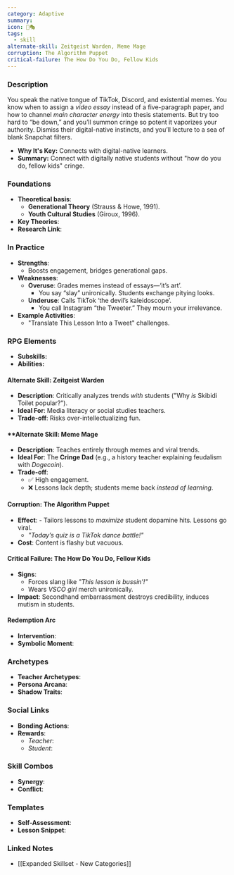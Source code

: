 ```yaml
---
category: Adaptive
summary: 
icon: 📱🎭
tags:
  - skill
alternate-skill: Zeitgeist Warden, Meme Mage
corruption: The Algorithm Puppet
critical-failure: The How Do You Do, Fellow Kids
---
```


### **Description**  
You speak the native tongue of TikTok, Discord, and existential memes. You know when to assign a _video essay_ instead of a five-paragraph paper, and how to channel _main character energy_ into thesis statements. But try too hard to “be down,” and you’ll summon cringe so potent it vaporizes your authority. Dismiss their digital-native instincts, and you’ll lecture to a sea of blank Snapchat filters.
- **Why It's Key:** Connects with digital-native learners.
- **Summary:** Connect with digitally native students without "how do you do, fellow kids" cringe.

### **Foundations**  
- **Theoretical basis**: 
	- **Generational Theory** (Strauss & Howe, 1991).
	- **Youth Cultural Studies** (Giroux, 1996).
- **Key Theories**: 
- **Research Link**: 

### **In Practice**  
- **Strengths**:  
	- Boosts engagement, bridges generational gaps.
- **Weaknesses**:  
	- **Overuse**: Grades memes instead of essays—‘it’s art’.
		- You say “slay” unironically. Students exchange pitying looks.
	- **Underuse**: Calls TikTok ‘the devil’s kaleidoscope’.
		- You call Instagram “the Tweeter.” They mourn your irrelevance.
- **Example Activities**:  
	- "Translate This Lesson Into a Tweet" challenges.

### **RPG Elements**  
- **Subskills:**
- **Abilities:**
#### **Alternate Skill: Zeitgeist Warden**
- **Description**: Critically analyzes trends _with_ students ("Why _is_ Skibidi Toilet popular?").
- **Ideal For**: Media literacy or social studies teachers.
- **Trade-off**: Risks over-intellectualizing fun.
#### **Alternate Skill: Meme Mage
- **Description**: Teaches entirely through memes and viral trends.
- **Ideal For**: The **Cringe Dad** (e.g., a history teacher explaining feudalism with _Dogecoin_).
- **Trade-off**:
    - ✅ High engagement.
    - ❌ Lessons lack depth; students meme back _instead of learning_.
#### **Corruption: The Algorithm Puppet**
- **Effect**: - Tailors lessons to _maximize_ student dopamine hits. Lessons go viral.
    - _"Today’s quiz is a TikTok dance battle!"_
- **Cost**: Content is flashy but vacuous.
#### **Critical Failure: The How Do You Do, Fellow Kids**
- **Signs**:
	- Forces slang like _"This lesson is bussin’!"_
	- Wears _VSCO girl_ merch unironically.
- **Impact**: Secondhand embarrassment destroys credibility, induces mutism in students.
#### **Redemption Arc**  
- **Intervention**: 
- **Symbolic Moment**: 

### **Archetypes**  
- **Teacher Archetypes**: 
- **Persona Arcana**: 
- **Shadow Traits**: 

### **Social Links**  
- **Bonding Actions**: 
- **Rewards**:  
  - *Teacher*: 
  - *Student*: 

### **Skill Combos**  
- **Synergy**: 
- **Conflict**:  

### **Templates**  
- **Self-Assessment**: 
- **Lesson Snippet**: 

### **Linked Notes**  
- [[Expanded Skillset - New Categories]]